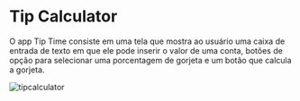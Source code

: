 # Tip Calculator
O app Tip Time consiste em uma tela que mostra ao usuário uma caixa de entrada de texto em que ele pode inserir o valor de uma conta, botões de opção para selecionar uma porcentagem de gorjeta e um botão que calcula a gorjeta.


![tipcalculator](https://user-images.githubusercontent.com/54872313/177452114-f63aa51d-b7a7-44c9-9011-c3e453fb20bb.gif)
